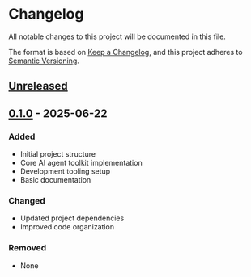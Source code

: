 # Changelog

All notable changes to this project will be documented in this file.

The format is based on [Keep a Changelog](https://keepachangelog.com/en/1.0.0/),
and this project adheres to [Semantic Versioning](https://semver.org/spec/v2.0.0.html).

## [Unreleased]

## [0.1.0] - 2025-06-22

### Added
- Initial project structure
- Core AI agent toolkit implementation
- Development tooling setup
- Basic documentation

### Changed
- Updated project dependencies
- Improved code organization

### Removed
- None

[Unreleased]: https://github.com/boss-net/ai-masterclass/compare/v0.1.0...HEAD
[0.1.0]: https://github.com/boss-net/ai-masterclass/releases/tag/v0.1.0
